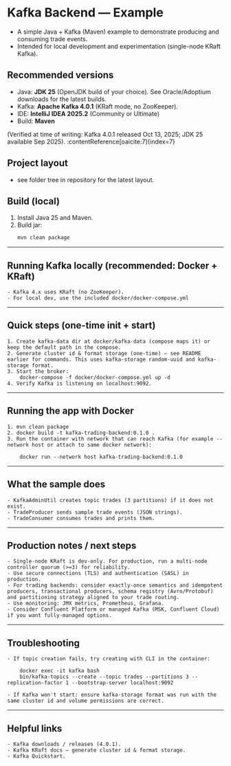 # Kafka Backend — Example

- A simple Java + Kafka (Maven) example to demonstrate producing and consuming trade events. 
- Intended for local development and experimentation (single-node KRaft Kafka).

## Recommended versions
- Java: **JDK 25** (OpenJDK build of your choice). See Oracle/Adoptium downloads for the latest builds.
- Kafka: **Apache Kafka 4.0.1** (KRaft mode, no ZooKeeper).
- IDE: **IntelliJ IDEA 2025.2** (Community or Ultimate)
- Build: **Maven**

(Verified at time of writing: Kafka 4.0.1 released Oct 13, 2025; JDK 25 available Sep 2025). :contentReference[oaicite:7]{index=7}

## Project layout
- see folder tree in repository for the latest layout. 

## Build (local)
1. Install Java 25 and Maven.
2. Build jar:
   ```bash
   mvn clean package


-----------------------------------------------------------------------------------------------------------------------
Running Kafka locally (recommended: Docker + KRaft)
-----------------------------------------------------------------------------------------------------------------------
    - Kafka 4.x uses KRaft (no ZooKeeper). 
    - For local dev, use the included docker/docker-compose.yml

-----------------------------------------------------------------------------------------------------------------------
Quick steps (one-time init + start)
-----------------------------------------------------------------------------------------------------------------------
    1. Create kafka-data dir at docker/kafka-data (compose maps it) or keep the default path in the compose.
    2. Generate cluster id & format storage (one-time) — see README earlier for commands. This uses kafka-storage random-uuid and kafka-storage format.
    3. Start the broker:
        docker-compose -f docker/docker-compose.yml up -d
    4. Verify Kafka is listening on localhost:9092.
-----------------------------------------------------------------------------------------------------------------------
Running the app with Docker
-----------------------------------------------------------------------------------------------------------------------
    1. mvn clean package
    2. docker build -t kafka-trading-backend:0.1.0 .
    3. Run the container with network that can reach Kafka (for example --network host or attach to same docker network):

        docker run --network host kafka-trading-backend:0.1.0

-----------------------------------------------------------------------------------------------------------------------
What the sample does
-----------------------------------------------------------------------------------------------------------------------
    - KafkaAdminUtil creates topic trades (3 partitions) if it does not exist.
    - TradeProducer sends sample trade events (JSON strings).
    - TradeConsumer consumes trades and prints them.

-----------------------------------------------------------------------------------------------------------------------
Production notes / next steps
-----------------------------------------------------------------------------------------------------------------------
    - Single-node KRaft is dev-only. For production, run a multi-node controller quorum (>=3) for reliability.
    - Use secure connections (TLS) and authentication (SASL) in production.
    - For trading backends: consider exactly-once semantics and idempotent producers, transactional producers, schema registry (Avro/Protobuf) and partitioning strategy aligned to your trade routing.
    - Use monitoring: JMX metrics, Prometheus, Grafana.
    - Consider Confluent Platform or managed Kafka (MSK, Confluent Cloud) if you want fully-managed options.

-----------------------------------------------------------------------------------------------------------------------
Troubleshooting
-----------------------------------------------------------------------------------------------------------------------
    - If topic creation fails, try creating with CLI in the container:

        docker exec -it kafka bash
        bin/kafka-topics --create --topic trades --partitions 3 --replication-factor 1 --bootstrap-server localhost:9092

    - If Kafka won't start: ensure kafka-storage format was run with the same cluster id and volume permissions are correct.

-----------------------------------------------------------------------------------------------------------------------
Helpful links
-----------------------------------------------------------------------------------------------------------------------

    - Kafka downloads / releases (4.0.1).
    - Kafka KRaft docs — generate cluster id & format storage.
    - Kafka Quickstart.

